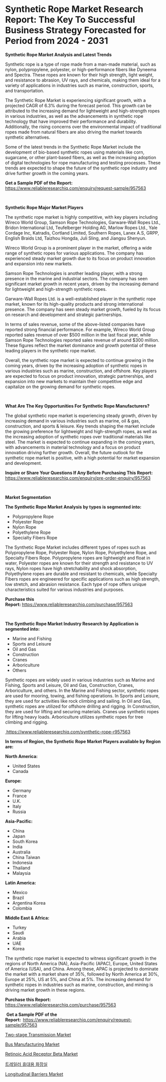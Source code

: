 <p><h1>Synthetic Rope Market Research Report: The Key To Successful Business Strategy Forecasted for Period from 2024 - 2031</h1></p><p><strong>Synthetic Rope Market Analysis and Latest Trends</strong></p>
<p><p>Synthetic rope is a type of rope made from a man-made material, such as nylon, polypropylene, polyester, or high-performance fibers like Dyneema and Spectra. These ropes are known for their high strength, light weight, and resistance to abrasion, UV rays, and chemicals, making them ideal for a variety of applications in industries such as marine, construction, sports, and transportation.</p><p>The Synthetic Rope Market is experiencing significant growth, with a projected CAGR of 6.3% during the forecast period. This growth can be attributed to the increasing demand for lightweight and high-strength ropes in various industries, as well as the advancements in synthetic rope technology that have improved their performance and durability. Additionally, the rising concerns over the environmental impact of traditional ropes made from natural fibers are also driving the market towards synthetic alternatives.</p><p>Some of the latest trends in the Synthetic Rope Market include the development of bio-based synthetic ropes using materials like corn, sugarcane, or other plant-based fibers, as well as the increasing adoption of digital technologies for rope manufacturing and testing processes. These trends are expected to shape the future of the synthetic rope industry and drive further growth in the coming years.</p></p>
<p><strong>Get a Sample PDF of the Report:&nbsp;</strong> <a href="https://www.reliableresearchiq.com/enquiry/request-sample/957563">https://www.reliableresearchiq.com/enquiry/request-sample/957563</a></p>
<p>&nbsp;</p>
<p><strong>Synthetic Rope Major Market Players</strong></p>
<p><p>The synthetic rope market is highly competitive, with key players including Wireco World Group, Samson Rope Technologies, Garware-Wall Ropes Ltd., Bridon International Ltd, Teufelberger Holding AG, Marlow Ropes Ltd., Yale Cordage Inc, Katradis, Cortland Limited, Southern Ropes, Lanex A.S, GRPP, English Braids Ltd, Taizhou Hongda, Juli Sling, and Jiangsu Shenyun. </p><p>Wireco World Group is a prominent player in the market, offering a wide range of synthetic ropes for various applications. The company has experienced steady market growth due to its focus on product innovation and expansion into new markets.</p><p>Samson Rope Technologies is another leading player, with a strong presence in the marine and industrial sectors. The company has seen significant market growth in recent years, driven by the increasing demand for lightweight and high-strength synthetic ropes.</p><p>Garware-Wall Ropes Ltd. is a well-established player in the synthetic rope market, known for its high-quality products and strong international presence. The company has seen steady market growth, fueled by its focus on research and development and strategic partnerships.</p><p>In terms of sales revenue, some of the above-listed companies have reported strong financial performance. For example, Wireco World Group reported sales revenue of over $500 million in the last fiscal year, while Samson Rope Technologies reported sales revenue of around $300 million. These figures reflect the market dominance and growth potential of these leading players in the synthetic rope market.</p><p>Overall, the synthetic rope market is expected to continue growing in the coming years, driven by the increasing adoption of synthetic ropes in various industries such as marine, construction, and offshore. Key players are expected to focus on product innovation, strategic partnerships, and expansion into new markets to maintain their competitive edge and capitalize on the growing demand for synthetic ropes.</p></p>
<p>&nbsp;</p>
<p><strong>What Are The Key Opportunities For Synthetic Rope Manufacturers?</strong></p>
<p><p>The global synthetic rope market is experiencing steady growth, driven by increasing demand in various industries such as marine, oil & gas, construction, and sports & leisure. Key trends shaping the market include the growing preference for lightweight and high-strength ropes, as well as the increasing adoption of synthetic ropes over traditional materials like steel. The market is expected to continue expanding in the coming years, with advancements in material technology and a focus on product innovation driving further growth. Overall, the future outlook for the synthetic rope market is positive, with a high potential for market expansion and development.</p></p>
<p><strong>Inquire or Share Your Questions If Any Before Purchasing This Report:</strong> <a href="https://www.reliableresearchiq.com/enquiry/pre-order-enquiry/957563">https://www.reliableresearchiq.com/enquiry/pre-order-enquiry/957563</a></p>
<p>&nbsp;</p>
<p><strong>Market Segmentation</strong></p>
<p><strong>The Synthetic Rope Market Analysis by types is segmented into:</strong></p>
<p><ul><li>Polypropylene Rope</li><li>Polyester Rope</li><li>Nylon Rope</li><li>Polyethylene Rope</li><li>Specialty Fibers Rope</li></ul></p>
<p><p>The Synthetic Rope Market includes different types of ropes such as Polypropylene Rope, Polyester Rope, Nylon Rope, Polyethylene Rope, and Specialty Fibers Rope. Polypropylene ropes are lightweight and float in water, Polyester ropes are known for their strength and resistance to UV rays, Nylon ropes have high stretchability and shock absorption, Polyethylene ropes are durable and resistant to chemicals, while Specialty Fibers ropes are engineered for specific applications such as high strength, low stretch, and abrasion resistance. Each type of rope offers unique characteristics suited for various industries and purposes.</p></p>
<p><strong>Purchase this Report:&nbsp;</strong><a href="https://www.reliableresearchiq.com/purchase/957563">https://www.reliableresearchiq.com/purchase/957563</a></p>
<p>&nbsp;</p>
<p><strong>The Synthetic Rope Market Industry Research by Application is segmented into:</strong></p>
<p><ul><li>Marine and Fishing</li><li>Sports and Leisure</li><li>Oil and Gas</li><li>Construction</li><li>Cranes</li><li>Arboriculture</li><li>Others</li></ul></p>
<p><p>Synthetic ropes are widely used in various industries such as Marine and Fishing, Sports and Leisure, Oil and Gas, Construction, Cranes, Arboriculture, and others. In the Marine and Fishing sector, synthetic ropes are used for mooring, towing, and fishing operations. In Sports and Leisure, they are used for activities like rock climbing and sailing. In Oil and Gas, synthetic ropes are utilized for offshore drilling and rigging. In Construction, they are used for lifting and securing materials. Cranes use synthetic ropes for lifting heavy loads. Arboriculture utilizes synthetic ropes for tree climbing and rigging.</p></p>
<p><a href="https://www.reliableresearchiq.com/synthetic-rope-r957563">&nbsp;https://www.reliableresearchiq.com/synthetic-rope-r957563</a></p>
<p><strong>In terms of Region, the Synthetic Rope Market Players available by Region are:</strong></p>
<p>
    <p> <strong> North America: </strong>
        <ul>
            <li>United States</li>
            <li>Canada</li>
        </ul>
        </p> 
    <p> <strong> Europe: </strong>
        <ul>
            <li>Germany</li>
            <li>France</li>
            <li>U.K.</li>
            <li>Italy</li>
            <li>Russia</li>
        </ul>
        </p> 
    <p> <strong> Asia-Pacific: </strong>
        <ul>
            <li>China</li>
            <li>Japan</li>
            <li>South Korea</li>
            <li>India</li>
            <li>Australia</li>
            <li>China Taiwan</li>
            <li>Indonesia</li>
            <li>Thailand</li>
            <li>Malaysia</li>
        </ul>
        </p> 
    <p> <strong> Latin America: </strong>
        <ul>
            <li>Mexico</li>
            <li>Brazil</li>
            <li>Argentina Korea</li>
            <li>Colombia</li>
        </ul>
        </p> 
    <p> <strong> Middle East & Africa: </strong>
        <ul>
            <li>Turkey</li>
            <li>Saudi</li>
            <li>Arabia</li>
            <li>UAE</li>
            <li>Korea</li>
        </ul>
    </p>
    </p>
<p><p>The synthetic rope market is expected to witness significant growth in the regions of North America (NA), Asia-Pacific (APAC), Europe, United States of America (USA), and China. Among these, APAC is projected to dominate the market with a market share of 35%, followed by North America at 30%, Europe at 25%, US at 5%, and China at 5%. The increasing demand for synthetic ropes in industries such as marine, construction, and mining is driving market growth in these regions.</p></p>
<p><strong>Purchase this Report: </strong><a href="https://www.reliableresearchiq.com/purchase/957563">https://www.reliableresearchiq.com/purchase/957563</a></p>
<p>&nbsp;<strong>Get a Sample PDF of the Report:&nbsp;&nbsp;</strong><a href="https://www.reliableresearchiq.com/enquiry/request-sample/957563">https://www.reliableresearchiq.com/enquiry/request-sample/957563</a></p>
<p><strong></strong></p>
<p><p><a href="https://github.com/ofpaqrof92/Market-Research-Report-List-1/blob/main/two-stage-transmission-market.md">Two-stage Transmission Market</a></p><p><a href="https://medium.com/@chloeconn57/deep-dive-into-the-bus-manufacturing-market-itstrends-market-segmentation-and-competitive-0fb02b657f6d">Bus Manufacturing Market</a></p><p><a href="https://issuu.com/reportprime-2/docs/retinoic-acid-receptor-beta-market-size-2030.pptx">Retinoic Acid Receptor Beta Market</a></p><p><a href="https://github.com/KellyLyncyh543964/Market-Research-Report-List-2/blob/main/93201197741.md">트레일러 휴대용 화장실</a></p><p><a href="https://medium.com/@loganunn65756/longitudinal-barriers-market-outlook-complete-industry-analysis-2024-to-2031-32704e24032b">Longitudinal Barriers Market</a></p></p>